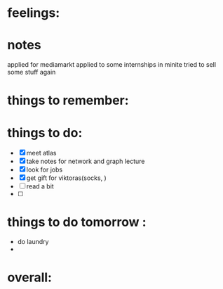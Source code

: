 # feelings:

# notes
 applied for mediamarkt
 applied to some internships in minite 
 tried to sell some stuff again

# things to remember:

# things to do:
- [x] meet atlas 
- [x] take notes for network and graph lecture
- [x] look for jobs 
- [x] get gift for viktoras(socks, )
- [ ] read a bit 
- [ ] 
# things to do tomorrow :
- do laundry 
- 
# overall:

